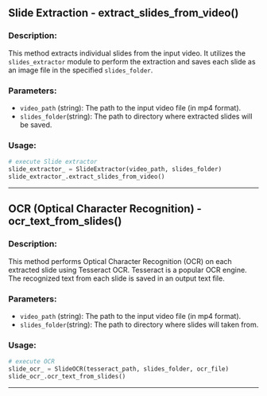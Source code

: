 ## Slide Extraction - extract_slides_from_video()
### Description:
This method extracts individual slides from the input video. It utilizes the `slides_extractor` module to perform the extraction and saves each slide as an image file in the specified `slides_folder`.
### Parameters:
- `video_path` (string): The path to the input video file (in mp4 format).
- `slides_folder`(string): The path to directory where extracted slides will be saved.
### Usage:
```python
# execute Slide extractor
slide_extractor_ = SlideExtractor(video_path, slides_folder)
slide_extractor_.extract_slides_from_video()
```
---
## OCR (Optical Character Recognition) - ocr_text_from_slides()
### Description:

This method performs Optical Character Recognition (OCR) on each extracted slide using Tesseract OCR. Tesseract is a popular OCR engine. The recognized text from each slide is saved in an output text file.
### Parameters:
- `video_path` (string): The path to the input video file (in mp4 format).
- `slides_folder`(string): The path to directory where slides will taken from.
### Usage:
```python
# execute OCR
slide_ocr_ = SlideOCR(tesseract_path, slides_folder, ocr_file)
slide_ocr_.ocr_text_from_slides()
```
---

